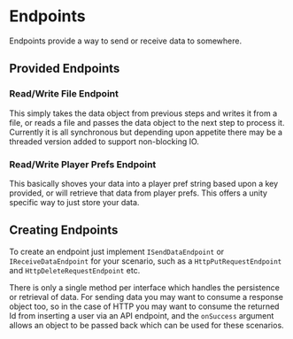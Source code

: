 # Endpoints

Endpoints provide a way to send or receive data to somewhere.

## Provided Endpoints

### Read/Write File Endpoint

This simply takes the data object from previous steps and writes it from a file, or reads a file and passes the data object to the next step to process it. Currently it is all synchronous but depending upon appetite there may be a threaded version added to support non-blocking IO.

### Read/Write Player Prefs Endpoint

This basically shoves your data into a player pref string based upon a key provided, or will retrieve that data from player prefs. This offers a unity specific way to just store your data.

## Creating Endpoints

To create an endpoint just implement `ISendDataEndpoint` or `IReceiveDataEndpoint` for your scenario, such as a `HttpPutRequestEndpoint` and `HttpDeleteRequestEndpoint` etc. 

There is only a single method per interface which handles the persistence or retrieval of data. For sending data you may want to consume a response object too, so in the case of HTTP you may want to consume the returned Id from inserting a user via an API endpoint, and the `onSuccess` argument allows an object to be passed back which can be used for these scenarios.